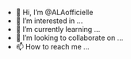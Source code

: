 - 👋 Hi, I’m @ALAofficielle
- 👀 I’m interested in ...
- 🌱 I’m currently learning ...
- 💞️ I’m looking to collaborate on ...
- 📫 How to reach me ...

<!---
ALAofficielle/ALAofficielle is a ✨ special ✨ repository because its `README.md` (this file) appears on your GitHub profile.
You can click the Preview link to take a look at your changes.
--->

